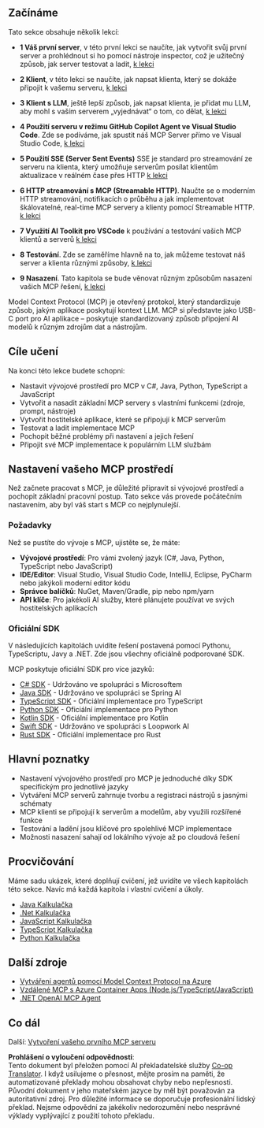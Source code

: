 <!--
CO_OP_TRANSLATOR_METADATA:
{
  "original_hash": "860935ff95d05b006d1d3323e8e3f9e8",
  "translation_date": "2025-07-13T17:19:33+00:00",
  "source_file": "03-GettingStarted/README.md",
  "language_code": "cs"
}
-->
## Začínáme  

Tato sekce obsahuje několik lekcí:

- **1 Váš první server**, v této první lekci se naučíte, jak vytvořit svůj první server a prohlédnout si ho pomocí nástroje inspector, což je užitečný způsob, jak server testovat a ladit, [k lekci](01-first-server/README.md)

- **2 Klient**, v této lekci se naučíte, jak napsat klienta, který se dokáže připojit k vašemu serveru, [k lekci](02-client/README.md)

- **3 Klient s LLM**, ještě lepší způsob, jak napsat klienta, je přidat mu LLM, aby mohl s vaším serverem „vyjednávat“ o tom, co dělat, [k lekci](03-llm-client/README.md)

- **4 Použití serveru v režimu GitHub Copilot Agent ve Visual Studio Code**. Zde se podíváme, jak spustit náš MCP Server přímo ve Visual Studio Code, [k lekci](04-vscode/README.md)

- **5 Použití SSE (Server Sent Events)** SSE je standard pro streamování ze serveru na klienta, který umožňuje serverům posílat klientům aktualizace v reálném čase přes HTTP [k lekci](05-sse-server/README.md)

- **6 HTTP streamování s MCP (Streamable HTTP)**. Naučte se o moderním HTTP streamování, notifikacích o průběhu a jak implementovat škálovatelné, real-time MCP servery a klienty pomocí Streamable HTTP. [k lekci](06-http-streaming/README.md)

- **7 Využití AI Toolkit pro VSCode** k používání a testování vašich MCP klientů a serverů [k lekci](07-aitk/README.md)

- **8 Testování**. Zde se zaměříme hlavně na to, jak můžeme testovat náš server a klienta různými způsoby, [k lekci](08-testing/README.md)

- **9 Nasazení**. Tato kapitola se bude věnovat různým způsobům nasazení vašich MCP řešení, [k lekci](09-deployment/README.md)


Model Context Protocol (MCP) je otevřený protokol, který standardizuje způsob, jakým aplikace poskytují kontext LLM. MCP si představte jako USB-C port pro AI aplikace – poskytuje standardizovaný způsob připojení AI modelů k různým zdrojům dat a nástrojům.

## Cíle učení

Na konci této lekce budete schopni:

- Nastavit vývojové prostředí pro MCP v C#, Java, Python, TypeScript a JavaScript
- Vytvořit a nasadit základní MCP servery s vlastními funkcemi (zdroje, prompt, nástroje)
- Vytvořit hostitelské aplikace, které se připojují k MCP serverům
- Testovat a ladit implementace MCP
- Pochopit běžné problémy při nastavení a jejich řešení
- Připojit své MCP implementace k populárním LLM službám

## Nastavení vašeho MCP prostředí

Než začnete pracovat s MCP, je důležité připravit si vývojové prostředí a pochopit základní pracovní postup. Tato sekce vás provede počátečním nastavením, aby byl váš start s MCP co nejplynulejší.

### Požadavky

Než se pustíte do vývoje s MCP, ujistěte se, že máte:

- **Vývojové prostředí**: Pro vámi zvolený jazyk (C#, Java, Python, TypeScript nebo JavaScript)
- **IDE/Editor**: Visual Studio, Visual Studio Code, IntelliJ, Eclipse, PyCharm nebo jakýkoli moderní editor kódu
- **Správce balíčků**: NuGet, Maven/Gradle, pip nebo npm/yarn
- **API klíče**: Pro jakékoli AI služby, které plánujete používat ve svých hostitelských aplikacích


### Oficiální SDK

V následujících kapitolách uvidíte řešení postavená pomocí Pythonu, TypeScriptu, Javy a .NET. Zde jsou všechny oficiálně podporované SDK.

MCP poskytuje oficiální SDK pro více jazyků:
- [C# SDK](https://github.com/modelcontextprotocol/csharp-sdk) - Udržováno ve spolupráci s Microsoftem
- [Java SDK](https://github.com/modelcontextprotocol/java-sdk) - Udržováno ve spolupráci se Spring AI
- [TypeScript SDK](https://github.com/modelcontextprotocol/typescript-sdk) - Oficiální implementace pro TypeScript
- [Python SDK](https://github.com/modelcontextprotocol/python-sdk) - Oficiální implementace pro Python
- [Kotlin SDK](https://github.com/modelcontextprotocol/kotlin-sdk) - Oficiální implementace pro Kotlin
- [Swift SDK](https://github.com/modelcontextprotocol/swift-sdk) - Udržováno ve spolupráci s Loopwork AI
- [Rust SDK](https://github.com/modelcontextprotocol/rust-sdk) - Oficiální implementace pro Rust

## Hlavní poznatky

- Nastavení vývojového prostředí pro MCP je jednoduché díky SDK specifickým pro jednotlivé jazyky
- Vytváření MCP serverů zahrnuje tvorbu a registraci nástrojů s jasnými schématy
- MCP klienti se připojují k serverům a modelům, aby využili rozšířené funkce
- Testování a ladění jsou klíčové pro spolehlivé MCP implementace
- Možnosti nasazení sahají od lokálního vývoje až po cloudová řešení

## Procvičování

Máme sadu ukázek, které doplňují cvičení, jež uvidíte ve všech kapitolách této sekce. Navíc má každá kapitola i vlastní cvičení a úkoly.

- [Java Kalkulačka](./samples/java/calculator/README.md)
- [.Net Kalkulačka](../../../03-GettingStarted/samples/csharp)
- [JavaScript Kalkulačka](./samples/javascript/README.md)
- [TypeScript Kalkulačka](./samples/typescript/README.md)
- [Python Kalkulačka](../../../03-GettingStarted/samples/python)

## Další zdroje

- [Vytváření agentů pomocí Model Context Protocol na Azure](https://learn.microsoft.com/azure/developer/ai/intro-agents-mcp)
- [Vzdálené MCP s Azure Container Apps (Node.js/TypeScript/JavaScript)](https://learn.microsoft.com/samples/azure-samples/mcp-container-ts/mcp-container-ts/)
- [.NET OpenAI MCP Agent](https://learn.microsoft.com/samples/azure-samples/openai-mcp-agent-dotnet/openai-mcp-agent-dotnet/)

## Co dál

Další: [Vytvoření vašeho prvního MCP serveru](01-first-server/README.md)

**Prohlášení o vyloučení odpovědnosti**:  
Tento dokument byl přeložen pomocí AI překladatelské služby [Co-op Translator](https://github.com/Azure/co-op-translator). I když usilujeme o přesnost, mějte prosím na paměti, že automatizované překlady mohou obsahovat chyby nebo nepřesnosti. Původní dokument v jeho mateřském jazyce by měl být považován za autoritativní zdroj. Pro důležité informace se doporučuje profesionální lidský překlad. Nejsme odpovědní za jakékoliv nedorozumění nebo nesprávné výklady vyplývající z použití tohoto překladu.